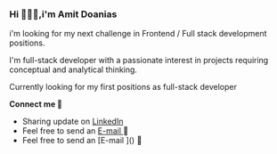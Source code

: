 ### **Hi 🙋🏼‍♂️,i'm Amit Doanias**
i'm looking for my next challenge in Frontend / Full stack development positions.

I'm full-stack developer with a passionate interest in projects requiring conceptual and analytical thinking.

Currently looking for my first positions as full-stack developer

**Connect me 💬**

* Sharing update on [LinkedIn ](https://www.linkedin.com/in/amit-doanias-8aa694227/) 
* Feel free to send an [E-mail ](amitdoanias@gmail.com)  📧
* Feel free to send an [E-mail ](<a href="mailto:user@example.com"></a>)  📧






<!--
**AmitDoanias/AmitDoanias** is a ✨ _special_ ✨ repository because its `README.md` (this file) appears on your GitHub profile.

Here are some ideas to get you started:

- 🔭 I’m currently working on ...
- 🌱 I’m currently learning ...
- 👯 I’m looking to collaborate on ...
- 🤔 I’m looking for help with ...
- 💬 Ask me about ...
- 📫 How to reach me: ...
- 😄 Pronouns: ...
- ⚡ Fun fact: ...
-->
